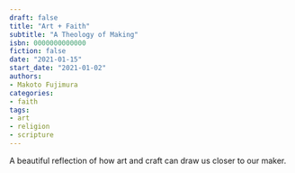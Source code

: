 ```yaml
---
draft: false
title: "Art + Faith"
subtitle: "A Theology of Making"
isbn: 0000000000000
fiction: false
date: "2021-01-15"
start_date: "2021-01-02"
authors:
- Makoto Fujimura
categories:
- faith
tags:
- art
- religion
- scripture
---
```

A beautiful reflection of how art and craft can draw us closer to our maker.
